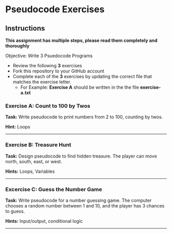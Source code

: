 # Pseudocode Exercises

## Instructions

**This assignment has multiple steps, please read them completely and thoroughly**


Objective: Write 3 Psuedocode Programs


- Review the following **3** exercises
- Fork this repository to your GitHub account
- Complete each of the **3** exercises by updating the correct file that matches the exercise letter.
    - For Example: **Exercise A** should be written in the the file **exercise-a.txt**



### Exercise A: Count to 100 by Twos

**Task:** Write pseudocode to print numbers from 2 to 100, counting by twos.

**Hint:** Loops

---

### Exercise B: Treasure Hunt

**Task:** Design pseudocode to find hidden treasure. The player can move north, south, east, or west.

**Hints:** Loops, Variables

---

### Excercise C: Guess the Number Game

**Task:** Write pseudocode for a number guessing game. The computer chooses a random number between 1 and 10, and the player has 3 chances to guess.

**Hints:** Input/output, conditional logic

---